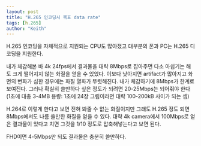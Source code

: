 ```yaml
---
layout: post
title: "H.265 인코딩시 목표 data rate"
tags: [h.265]
author: "Keith"
---
```


H.265 인코딩을 자체적으로 지원되는 CPU도 많아졌고 대부분의 폰과 PC는 H.265 디코딩을 지원한다. 

내가 체감해본 바 4k 24fps에서 결과물을 대략 8Mbps로 잡아주면 다소 아쉽기는 해도 크게 떨어지지 않는 화질을 얻을 수 있었다. 이보다 낮아지면 artifact가 많아지고 화면의 변화가 심한 경우에는 화질 열화가 뚜렷해진다. 내가 체감하기에 8Mbps가 한계로 보여진다. 그러나 확실히 쓸만하다 싶은 정도가 되려면 20-25Mbps는 되어줘야 한다 (1초에 대충 3-4MB 용량: 1초에 24장 그림이라면 대략 100-200kB 사이가 되는 셈)

H.264로 이렇게 한다고 보면 전혀 봐줄 수 없는 화질이지만 그래도 H.265 정도 되면 8Mbps에서도 나름 쓸만한 화질을 얻을 수 있다. 대략 4k camera에서 100Mbps로 얻은 결과물이 있다고 치면 그것을 1/10 정도로 압축해넣는다고 보면 된다.

FHD이면 4-5Mbps만 되도 결과물은 충분히 쓸만하다. 